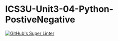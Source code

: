 # ICS3U-Unit3-04-Python-PostiveNegative

[![GitHub's Super Linter](https://github.com/dbcalitis/ICS3U-Unit3-04-Python-PostiveNegative/workflows/GitHub's%20Super%20Linter/badge.svg)](https://github.com/dbcalitis/ICS3U-Unit3-04-Python-PostiveNegative/actions)

